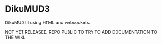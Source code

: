 # DikuMUD3
DikuMUD III using HTML and websockets. 

NOT YET RELEASED. REPO PUBLIC TO TRY TO ADD DOCUMENTATION TO THE WIKI.
